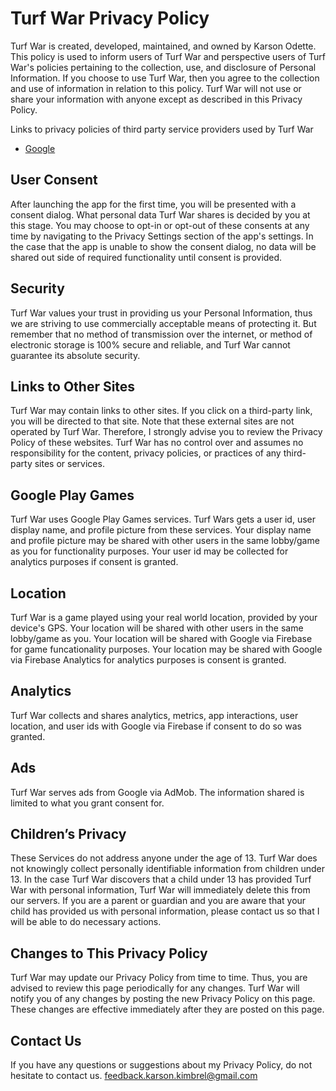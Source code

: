 # Turf War Privacy Policy

Turf War is created, developed, maintained, and owned by Karson Odette. This policy is used to inform users of Turf War and perspective users of Turf War's policies pertaining to the collection, use, and disclosure of Personal Information. If you choose to use Turf War, then you agree to the collection and use of information in relation to this policy. Turf War will not use or share your information with anyone except as described in this Privacy Policy.

Links to privacy policies of third party service providers used by Turf War
* [Google](https://www.google.com/policies/privacy/)

## User Consent
After launching the app for the first time, you will be presented with a consent dialog. What personal data Turf War shares is decided by you at this stage. You may choose to opt-in or opt-out of these consents at any time by navigating to the Privacy Settings section of the app's settings. In the case that the app is unable to show the consent dialog, no data will be shared out side of required functionality until consent is provided. 

## Security
Turf War values your trust in providing us your Personal Information, thus we are striving to use commercially acceptable means of protecting it. But remember that no method of transmission over the internet, or method of electronic storage is 100% secure and reliable, and Turf War cannot guarantee its absolute security.

## Links to Other Sites
Turf War may contain links to other sites. If you click on a third-party link, you will be directed to that site. Note that these external sites are not operated by Turf War. Therefore, I strongly advise you to review the Privacy Policy of these websites. Turf War has no control over and assumes no responsibility for the content, privacy policies, or practices of any third-party sites or services.

## Google Play Games
Turf War uses Google Play Games services. Turf Wars gets a user id, user display name, and profile picture from these services. Your display name and profile picture may be shared with other users in the same lobby/game as you for functionality purposes. Your user id may be collected for analytics purposes if consent is granted. 

## Location
Turf War is a game played using your real world location, provided by your device's GPS. Your location will be shared with other users in the same lobby/game as you. Your location will be shared with Google via Firebase for game funcationality purposes. Your location may be shared with Google via Firebase Analytics for analytics purposes is consent is granted. 

## Analytics
Turf War collects and shares analytics, metrics, app interactions, user location, and user ids with Google via Firebase if consent to do so was granted. 

## Ads
Turf War serves ads from Google via AdMob. The information shared is limited to what you grant consent for. 

## Children’s Privacy
These Services do not address anyone under the age of 13\. Turf War does not knowingly collect personally identifiable information from children under 13\. In the case Turf War discovers that a child under 13 has provided Turf War with personal information, Turf War will immediately delete this from our servers. If you are a parent or guardian and you are aware that your child has provided us with personal information, please contact us so that I will be able to do necessary actions.

## Changes to This Privacy Policy
Turf War may update our Privacy Policy from time to time. Thus, you are advised to review this page periodically for any changes. Turf War will notify you of any changes by posting the new Privacy Policy on this page. These changes are effective immediately after they are posted on this page.

## Contact Us
If you have any questions or suggestions about my Privacy Policy, do not hesitate to contact us.
feedback.karson.kimbrel@gmail.com
